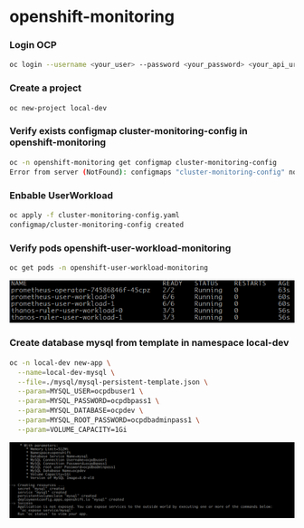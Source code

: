 # openshift-monitoring


### Login OCP


``` sh
oc login --username <your_user> --password <your_password> <your_api_uri_cluster_ocp>
```

### Create a project 

``` bash
oc new-project local-dev 
```

### Verify exists configmap cluster-monitoring-config in openshift-monitoring

``` bash
oc -n openshift-monitoring get configmap cluster-monitoring-config
Error from server (NotFound): configmaps "cluster-monitoring-config" not found
```
### Enbable UserWorkload

``` bash
oc apply -f cluster-monitoring-config.yaml
configmap/cluster-monitoring-config created
```

### Verify pods openshift-user-workload-monitoring

``` bash
oc get pods -n openshift-user-workload-monitoring
```

![Pods openshift-user-workload-monitoring](/images/openshift-user-workload-monitoring.png "Pods openshift-user-workload-monitoring")

### Create database mysql from template in namespace local-dev

``` bash
oc -n local-dev new-app \
  --name=local-dev-mysql \
  --file=./mysql/mysql-persistent-template.json \
  --param=MYSQL_USER=ocpdbuser1 \
  --param=MYSQL_PASSWORD=ocpdbpass1 \
  --param=MYSQL_DATABASE=ocpdev \
  --param=MYSQL_ROOT_PASSWORD=ocpdbadminpass1 \
  --param=VOLUME_CAPACITY=1Gi
``` 

![create-database](/images/create-database.png "create-database")
